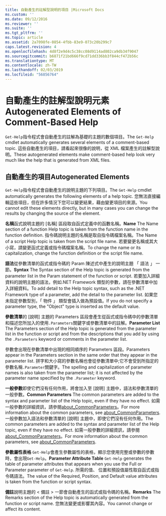 ```yaml
---
title: 自動產生的註解型說明的項目 |Microsoft Docs
ms.custom: ''
ms.date: 09/12/2016
ms.reviewer: ''
ms.suite: ''
ms.tgt_pltfrm: ''
ms.topic: article
ms.assetid: 2a7098fe-0854-4fbb-83e9-073c20b299c7
caps.latest.revision: 4
ms.openlocfilehash: 4d8f2e9d4c5c38cc08d9114ad802ca9db34f9047
ms.sourcegitcommit: b6871f21bd666f9cd71dd336bb3f844cf472b56c
ms.translationtype: MT
ms.contentlocale: zh-TW
ms.lasthandoff: 02/03/2019
ms.locfileid: "56856764"
---
```

# <a name="autogenerated-elements-of-comment-based-help"></a><span data-ttu-id="508d8-102">自動產生的註解型說明元素</span><span class="sxs-lookup"><span data-stu-id="508d8-102">Autogenerated Elements of Comment-Based Help</span></span>

<span data-ttu-id="508d8-103">`Get-Help`指令程式會自動產生的註解為基礎的主題的數個項目。</span><span class="sxs-lookup"><span data-stu-id="508d8-103">The `Get-Help` cmdlet automatically generates several elements of a comment-based topic.</span></span> <span data-ttu-id="508d8-104">這些自動產生的項目，請看起來很像的說明，從 XML 檔案產生的註解型說明。</span><span class="sxs-lookup"><span data-stu-id="508d8-104">These autogenerated elements make comment-based help look very much like the help that is generated from XML files.</span></span>

## <a name="autogenerated-elements"></a><span data-ttu-id="508d8-105">自動產生的項目</span><span class="sxs-lookup"><span data-stu-id="508d8-105">Autogenerated Elements</span></span>

<span data-ttu-id="508d8-106">`Get-Help`指令程式會自動產生的說明主題的下列項目。</span><span class="sxs-lookup"><span data-stu-id="508d8-106">The `Get-Help` cmdlet automatically generates the following elements of a help topic.</span></span> <span data-ttu-id="508d8-107">您無法直接編輯這些項目，但在許多情況下您可以變更結果，藉由變更項目的來源。</span><span class="sxs-lookup"><span data-stu-id="508d8-107">You cannot edit these elements directly, but in many cases you can change the results by changing the source of the element.</span></span>

<span data-ttu-id="508d8-108">**名稱**函式說明主題的 [名稱] 區段取自函式定義中的函數名稱。</span><span class="sxs-lookup"><span data-stu-id="508d8-108">**Name** The Name section of a function Help topic is taken from the function name in the function definition.</span></span> <span data-ttu-id="508d8-109">指令碼說明主題的名稱是取自指令碼檔案名稱。</span><span class="sxs-lookup"><span data-stu-id="508d8-109">The Name of a script Help topic is taken from the script file name.</span></span> <span data-ttu-id="508d8-110">若要變更名稱或其大小寫，請變更函式定義或指令碼檔案名稱。</span><span class="sxs-lookup"><span data-stu-id="508d8-110">To change the name or its capitalization, change the function definition or the script file name.</span></span>

<span data-ttu-id="508d8-111">**語法**從參數清單的函式或指令碼的 Param 陳述式中產生的說明主題 「 語法 」 一節。</span><span class="sxs-lookup"><span data-stu-id="508d8-111">**Syntax** The Syntax section of the Help topic is generated from the parameter list in the Param statement of the function or script.</span></span> <span data-ttu-id="508d8-112">若要加入詳細資料的說明主題的語法，例如.NET Framework 類型的參數，請在參數清單中加入詳細資料。</span><span class="sxs-lookup"><span data-stu-id="508d8-112">To add detail to the Help topic syntax, such as the .NET Framework type of a parameter, add the detail to the parameter list.</span></span> <span data-ttu-id="508d8-113">如果您未指定參數型別，「 物件 」 類型會插入做為預設值。</span><span class="sxs-lookup"><span data-stu-id="508d8-113">If you do not specify a parameter type, the "Object" type is inserted as the default value.</span></span>

<span data-ttu-id="508d8-114">**參數清單**的 [說明] 主題的 Parameters 區段會產生從函式或指令碼中的參數清單和描述您所加入的使用`.Parameters`關鍵字或參數清單中的註解。</span><span class="sxs-lookup"><span data-stu-id="508d8-114">**Parameter List** The Parameters section of the Help topic is generated from the parameter list in the function or script and from the descriptions that you add by using the `.Parameters` keyword or comments in the parameter list.</span></span>

<span data-ttu-id="508d8-115">參數會出現在參數清單中出現的相同順序的 Parameters 區段。</span><span class="sxs-lookup"><span data-stu-id="508d8-115">Parameters appear in the Parameters section in the same order that they appear in the parameter list.</span></span> <span data-ttu-id="508d8-116">拼字和大小寫的參數名稱也會從參數清單中;它不會受到所指定的參數名稱`.Parameter`關鍵字。</span><span class="sxs-lookup"><span data-stu-id="508d8-116">The spelling and capitalization of parameter names is also taken from the parameter list; it is not affected by the parameter name specified by the `.Parameter` keyword.</span></span>

<span data-ttu-id="508d8-117">**一般參數**即使它們沒有任何作用，將會加入至 [說明] 主題中，語法和參數清單的一般參數。</span><span class="sxs-lookup"><span data-stu-id="508d8-117">**Common Parameters** The common parameters are added to the syntax and parameter list of the Help topic, even if they have no effect.</span></span> <span data-ttu-id="508d8-118">如需一般參數的詳細資訊，請參閱[about_CommonParameters](/powershell/module/microsoft.powershell.core/about/about_commonparameters)。</span><span class="sxs-lookup"><span data-stu-id="508d8-118">For more information about the common parameters, see [about_CommonParameters](/powershell/module/microsoft.powershell.core/about/about_commonparameters).</span></span>
<span data-ttu-id="508d8-119">一般參數加入語法和參數清單的 [說明] 主題中，即使它們沒有任何作用。</span><span class="sxs-lookup"><span data-stu-id="508d8-119">The common parameters are added to the syntax and parameter list of the Help topic, even if they have no effect.</span></span> <span data-ttu-id="508d8-120">如需一般參數的詳細資訊，請參閱[about_CommonParameters](/powershell/module/microsoft.powershell.core/about/about_commonparameters)。</span><span class="sxs-lookup"><span data-stu-id="508d8-120">For more information about the common parameters, see [about_CommonParameters](/powershell/module/microsoft.powershell.core/about/about_commonparameters).</span></span>

<span data-ttu-id="508d8-121">**參數屬性表格**
 `Get-Help`會產生參數屬性的表格，顯示您使用完整或參數的參數時，會出現`Get-Help`。</span><span class="sxs-lookup"><span data-stu-id="508d8-121">**Parameter Attribute Table**
`Get-Help` generates the table of parameter attributes that appears when you use the Full or Parameter parameter of `Get-Help`.</span></span> <span data-ttu-id="508d8-122">所需的值、 位置和預設值屬性取自函式或指令碼語法。</span><span class="sxs-lookup"><span data-stu-id="508d8-122">The value of the Required, Position, and Default value attributes is taken from the function or script syntax.</span></span>

<span data-ttu-id="508d8-123">**備註**說明主題的 < 備註 > 一節會自動產生的函式或指令碼的名稱。</span><span class="sxs-lookup"><span data-stu-id="508d8-123">**Remarks** The Remarks section of the Help topic is automatically generated from the function or script name.</span></span> <span data-ttu-id="508d8-124">您無法變更或影響其內容。</span><span class="sxs-lookup"><span data-stu-id="508d8-124">You cannot change or affect its content.</span></span>
